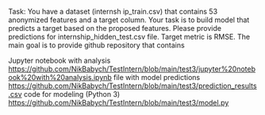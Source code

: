 Task:
You have a dataset (internsh
ip_train.csv) that contains 53 anonymized features and a target column. Your task is to build model that predicts a target based on the proposed features. Please provide predictions for internship_hidden_test.csv file. Target metric is RMSE. The main goal is to provide github repository that contains

Jupyter notebook with analysis https://github.com/NikBabych/TestIntern/blob/main/test3/jupyter%20notebook%20with%20analysis.ipynb
file with model predictions  https://github.com/NikBabych/TestIntern/blob/main/test3/prediction_results.csv
code for modeling (Python 3) https://github.com/NikBabych/TestIntern/blob/main/test3/model.py
